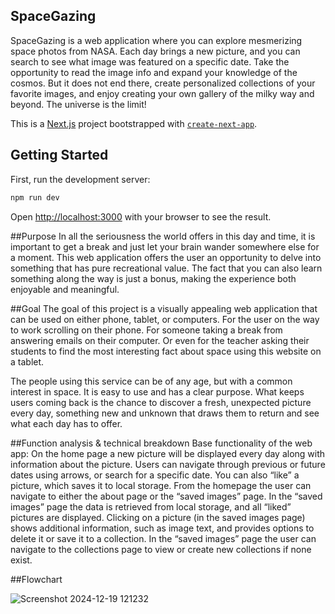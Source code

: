 ## SpaceGazing
SpaceGazing is a web application where you can explore mesmerizing space photos
from NASA. Each day brings a new picture, and you can search to see what image was
featured on a specific date. Take the opportunity to read the image info and expand
your knowledge of the cosmos. But it does not end there, create personalized
collections of your favorite images, and enjoy creating your own gallery of the milky
way and beyond. The universe is the limit!


This is a [Next.js](https://nextjs.org) project bootstrapped with [`create-next-app`](https://nextjs.org/docs/app/api-reference/cli/create-next-app).

## Getting Started

First, run the development server:

```bash
npm run dev
```

Open [http://localhost:3000](http://localhost:3000) with your browser to see the result.

##Purpose
In all the seriousness the world offers in this day and time, it is important to get
a break and just let your brain wander somewhere else for a moment. This web
application offers the user an opportunity to delve into something that has pure
recreational value. The fact that you can also learn something along the way is just a
bonus, making the experience both enjoyable and meaningful.

##Goal
The goal of this project is a visually appealing web
application that can be used on either phone, tablet, or computers. For the user on the
way to work scrolling on their phone. For someone taking a break from answering
emails on their computer. Or even for the teacher asking their students to find the
most interesting fact about space using this website on a tablet.

The people using this service can be of any age, but with a common interest in space.
It is easy to use and has a clear purpose. What keeps users coming back is the chance
to discover a fresh, unexpected picture every day, something new and unknown that
draws them to return and see what each day has to offer.

##Function analysis & technical breakdown
Base functionality of the web app:
On the home page a new picture will be displayed every day along with information
about the picture. Users can navigate through previous or future dates using arrows,
or search for a specific date. You can also “like” a picture, which saves it to local
storage. From the homepage the user can navigate to either the about page or the
“saved images” page. In the “saved images” page the data is retrieved from local
storage, and all “liked” pictures are displayed. Clicking on a picture (in the saved
images page) shows additional information, such as image text, and provides options
to delete it or save it to a collection. In the “saved images” page the user can navigate
to the collections page to view or create new collections if none exist.

##Flowchart

![Screenshot 2024-12-19 121232](https://github.com/user-attachments/assets/4cb0f200-06ea-4cab-b31a-7352187b656e)


